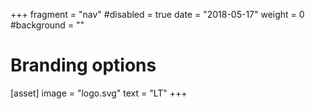 +++
fragment = "nav"
#disabled = true
date = "2018-05-17"
weight = 0
#background = ""

# Branding options
[asset]
  image = "logo.svg"
  text = "LT"
+++
